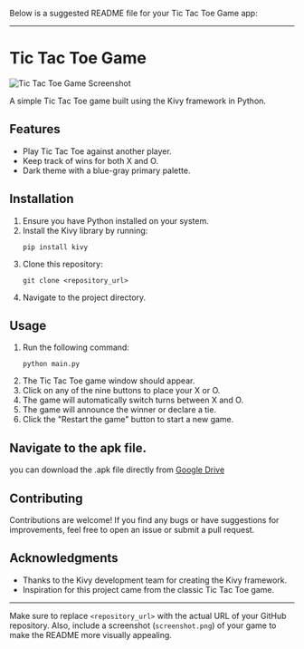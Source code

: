 Below is a suggested README file for your Tic Tac Toe Game app:

---

# Tic Tac Toe Game

![Tic Tac Toe Game Screenshot](https://github.com/VINOD-V-A/about_me/assets/154583151/64e24352-d55b-47c6-82c2-4bc862217a41)

A simple Tic Tac Toe game built using the Kivy framework in Python.

## Features

- Play Tic Tac Toe against another player.
- Keep track of wins for both X and O.
- Dark theme with a blue-gray primary palette.

## Installation

1. Ensure you have Python installed on your system.
2. Install the Kivy library by running:
   ```
   pip install kivy
   ```
3. Clone this repository:
   ```
   git clone <repository_url>
   ```
4. Navigate to the project directory.

## Usage

1. Run the following command:
   ```
   python main.py
   ```
2. The Tic Tac Toe game window should appear.
3. Click on any of the nine buttons to place your X or O.
4. The game will automatically switch turns between X and O.
5. The game will announce the winner or declare a tie.
6. Click the "Restart the game" button to start a new game.

## Navigate to the apk file.
   you can download the .apk file directly from [Google Drive]([https://drive.google.com/drive/folders/1N6CsUKOq2y4Cb7n2wYVMHRkkn7hqEpbF])
## Contributing

Contributions are welcome! If you find any bugs or have suggestions for improvements, feel free to open an issue or submit a pull request.

## Acknowledgments

- Thanks to the Kivy development team for creating the Kivy framework.
- Inspiration for this project came from the classic Tic Tac Toe game.

---

Make sure to replace `<repository_url>` with the actual URL of your GitHub repository. Also, include a screenshot (`screenshot.png`) of your game to make the README more visually appealing.
